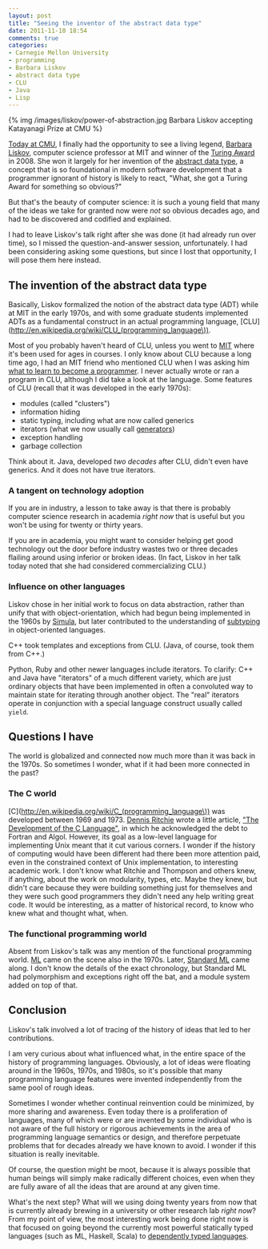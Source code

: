 ```yaml
---
layout: post
title: "Seeing the inventor of the abstract data type"
date: 2011-11-10 18:54
comments: true
categories:
- Carnegie Mellon University
- programming
- Barbara Liskov
- abstract data type
- CLU
- Java
- Lisp
---
```

{% img /images/liskov/power-of-abstraction.jpg Barbara Liskov accepting Katayanagi Prize at CMU %}

[Today at CMU](http://events.web.cmu.edu/ecal/event/131972213534041859), I finally had the opportunity to see a living legend, [Barbara Liskov](http://en.wikipedia.org/wiki/Barbara_Liskov), computer science professor at MIT and winner of the [Turing Award](http://en.wikipedia.org/wiki/Turing_Award) in 2008. She won it largely for her invention of the [abstract data type](http://en.wikipedia.org/wiki/Abstract_data_type), a concept that is so foundational in modern software development that a programmer ignorant of history is likely to react, "What, she got a Turing Award for something so obvious?"

But that's the beauty of computer science: it is such a young field that many of the ideas we take for granted now were *not* so obvious decades ago, and had to be discovered and codified and explained.

I had to leave Liskov's talk right after she was done (it had already run over time), so I missed the question-and-answer session, unfortunately. I had been considering asking some questions, but since I lost that opportunity, I will pose them here instead.

<!--more-->

## The invention of the abstract data type

Basically, Liskov formalized the notion of the abstract data type (ADT) while at MIT in the early 1970s, and with some graduate students implemented ADTs as a fundamental construct in an actual programming language, [CLU](http://en.wikipedia.org/wiki/CLU_(programming_language\)).

Most of you probably haven't heard of CLU, unless you went to [MIT](http://www.pmg.csail.mit.edu/CLU.html) where it's been used for ages in courses. I only know about CLU because a long time ago, I had an MIT friend who mentioned CLU when I was asking him [what to learn to become a programmer](/blog/2011/10/25/rip-john-mccarthy-but-lisp-will-never-die/). I never actually wrote or ran a program in CLU, although I did take a look at the language. Some features of CLU (recall that it was developed in the early 1970s):

- modules (called "clusters")
- information hiding
- static typing, including what are now called generics
- iterators (what we now usually call [generators](http://en.wikipedia.org/wiki/Generator_%28computer_science%29))
- exception handling
- garbage collection

Think about it. Java, developed *two decades* after CLU, didn't even have generics. And it does not have true iterators.

### A tangent on technology adoption

If you are in industry, a lesson to take away is that there is probably computer science research in academia *right now* that is useful but you won't be using for twenty or thirty years.

If you are in academia, you might want to consider helping get good technology out the door before industry wastes two or three decades flailing around using inferior or broken ideas. (In fact, Liskov in her talk today noted that she had considered commercializing CLU.)

### Influence on other languages

Liskov chose in her initial work to focus on data abstraction, rather than unify that with object-orientation, which had begun being implemented in the 1960s by [Simula](http://en.wikipedia.org/wiki/Simula), but later contributed to the understanding of [subtyping](http://en.wikipedia.org/wiki/Liskov_substitution_principle) in object-oriented languages.

C++ took templates and exceptions from CLU. (Java, of course, took them from C++.)

Python, Ruby and other newer languages include iterators. To clarify: C++ and Java have "iterators" of a much different variety, which are just ordinary objects that have been implemented in often a convoluted way to maintain state for iterating through another object. The "real" iterators operate in conjunction with a special language construct usually called `yield`.

## Questions I have

The world is globalized and connected now much more than it was back in the 1970s. So sometimes I wonder, what if it had been more connected in the past?

### The C world

[C](http://en.wikipedia.org/wiki/C_(programming_language\)) was developed between 1969 and 1973.  [Dennis Ritchie](/blog/2011/10/13/why-dennis-ritchie-is-important/) wrote a little article, ["The Development of the C Language"](http://cm.bell-labs.com/cm/cs/who/dmr/chist.html), in which he acknowledged the debt to Fortran and Algol. However, its goal as a low-level language for implementing Unix meant that it cut various corners. I wonder if the history of computing would have been different had there been more attention paid, even in the constrained context of Unix implementation, to interesting academic work. I don't know what Ritchie and Thompson and others knew, if anything, about the work on modularity, types, etc. Maybe they knew, but didn't care because they were building something just for themselves and they were such good programmers they didn't need any help writing great code. It would be interesting, as a matter of historical record, to know who knew what and thought what, when.

### The functional programming world

Absent from Liskov's talk was any mention of the functional programming world.  [ML](http://en.wikipedia.org/wiki/ML_programming_language) came on the scene also in the 1970s. Later, [Standard ML](http://en.wikipedia.org/wiki/Standard_ML) came along. I don't know the details of the exact chronology, but Standard ML had polymorphism and exceptions right off the bat, and a module system added on top of that.

## Conclusion

Liskov's talk involved a lot of tracing of the history of ideas that led to her contributions.

I am very curious about what influenced what, in the entire space of the history of programming languages. Obviously, a lot of ideas were floating around in the 1960s, 1970s, and 1980s, so it's possible that many programming language features were invented independently from the same pool of rough ideas.

Sometimes I wonder whether continual reinvention could be minimized, by more sharing and awareness. Even today there is a proliferation of languages, many of which were or are invented by some individual who is not aware of the full history or rigorous achievements in the area of programming language semantics or design, and therefore perpetuate problems that for decades already we have known to avoid. I wonder if this situation is really inevitable.

Of course, the question might be moot, because it is always possible that human beings will simply make radically different choices, even when they are fully aware of all the ideas that are around at any given time.

What's the next step? What will we using doing twenty years from now that is currently already brewing in a university or other research lab *right now*? From my point of view, the most interesting work being done right now is that focused on going beyond the currently most powerful statically typed languages (such as ML, Haskell, Scala) to [dependently typed languages](http://en.wikipedia.org/wiki/Dependent_type).
